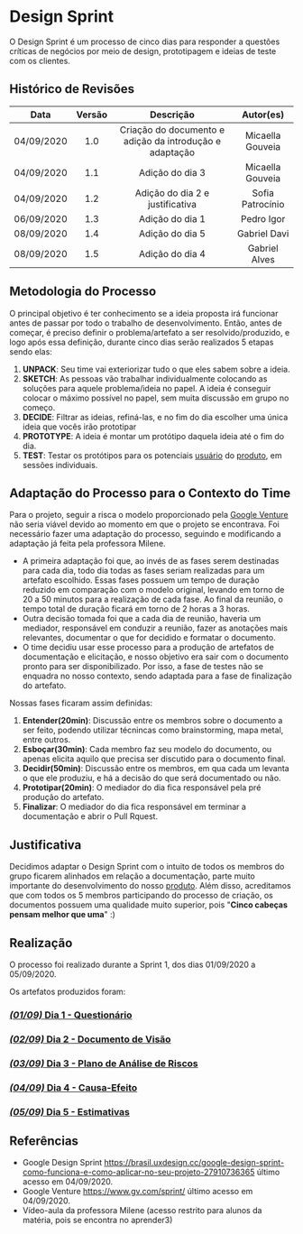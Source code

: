 # Design Sprint

O Design Sprint é um processo de cinco dias para responder a questões críticas de negócios por meio de design, prototipagem e ideias de teste com os clientes.

## Histórico de Revisões

|    Data    | Versão |         Descrição         |           Autor(es)            |
| :--------: | :----: | :-----------------------: | :----------------------------: |
| 04/09/2020 |  1.0   |  Criação do documento e adição da introdução e adaptação | Micaella Gouveia | 
| 04/09/2020 |  1.1   |  Adição do dia 3 | Micaella Gouveia | 
| 04/09/2020 |  1.2   |  Adição do dia 2 e justificativa | Sofia Patrocínio | 
| 06/09/2020 |  1.3   |  Adição do dia 1  | Pedro Igor | 
| 08/09/2020 |  1.4   |  Adição do dia 5  | Gabriel Davi | 
| 08/09/2020 |  1.5   |  Adição do dia 4  | Gabriel Alves | 

## Metodologia do Processo

O principal objetivo é ter conhecimento se a ideia proposta irá funcionar antes de passar por todo o trabalho de desenvolvimento. Então, antes de começar, é preciso definir o problema/artefato a ser resolvido/produzido, e logo após essa definição, durante cinco dias serão realizados 5 etapas sendo elas:
1. **UNPACK**: Seu time vai exteriorizar tudo o que eles sabem sobre a ideia.
2. **SKETCH**:  As pessoas vão trabalhar individualmente colocando as soluções para aquele problema/ideia no papel. A ideia é conseguir colocar o máximo possível no papel, sem muita discussão em grupo no começo.
3. **DECIDE**: Filtrar as ideias, refiná-las, e no fim do dia escolher uma única ideia que vocês irão prototipar
4. **PROTOTYPE**: A ideia é montar um protótipo daquela ideia até o fim do dia.
5. **TEST**: Testar os protótipos para os potenciais [usuário](../Modeling/objeto?id=usuário) do [produto](../Modeling/objeto?id=produto), em sessões individuais.

## Adaptação do Processo para o Contexto do Time
Para o projeto, seguir a risca o modelo proporcionado pela [Google Venture](https://www.gv.com/) não seria viável devido ao momento em que o projeto se encontrava. Foi necessário fazer uma adaptação do processo, seguindo e modificando a adaptação já feita pela professora Milene.

* A primeira adaptação foi que, ao invés de as fases serem destinadas para cada dia, todo dia todas as fases seriam realizadas para um artefato escolhido. Essas fases possuem um tempo de duração reduzido em comparação com o modelo original, levando em torno de 20 a 50 minutos para a realização de cada fase. Ao final da reunião, o tempo total de duração ficará em torno de 2 horas a 3 horas.
* Outra decisão tomada foi que a cada dia de reunião, haveria um mediador, responsável em conduzir a reunião, fazer as anotações mais relevantes, documentar o que for decidido e formatar o documento.
* O time decidiu usar esse processo para a produção de artefatos de documentação e elicitação, e nosso objetivo era sair com o documento pronto para ser disponibilizado. Por isso, a fase de testes não se enquadra no nosso contexto, sendo adaptada para a fase de finalização do artefato.

Nossas fases ficaram assim definidas:

1. **Entender(20min)**: Discussão entre os membros sobre o documento a ser feito, podendo utilizar técnincas como brainstorming, mapa metal, entre outros.
2. **Esboçar(30min)**: Cada membro faz seu modelo do documento, ou apenas elicita aquilo que precisa ser discutido para o documento final.
3. **Decidir(50min)**: Discussão entre os membros, em qua cada um levanta o que ele produziu, e há a decisão do que será documentado ou não.
4. **Prototipar(20min)**: O mediador do dia fica responsável pela pré produção do artefato.
5. **Finalizar**: O mediador do dia fica responsável em terminar a documentação e abrir o Pull Rquest.

## Justificativa

Decidimos adaptar o Design Sprint com o intuito de todos os membros do grupo ficarem alinhados em relação a documentação, parte muito importante do desenvolvimento do nosso [produto](../Modeling/objeto?id=produto). Além disso, acreditamos que com todos os 5 membros participando do processo de criação, os documentos possuem uma qualidade muito superior, pois "**Cinco cabeças pensam melhor que uma**" :)

## Realização
O processo foi realizado durante a Sprint 1, dos dias 01/09/2020 a 05/09/2020.

Os artefatos produzidos foram:

### [*(01/09)* Dia 1 - Questionário](DesignSprint/dia1.md)
### [*(02/09)* Dia 2 - Documento de Visão](DesignSprint/dia2.md)
### [*(03/09)* Dia 3 - Plano de Análise de Riscos](DesignSprint/dia3.md)
### [*(04/09)* Dia 4 - Causa-Efeito](DesignSprint/dia4.md)
### [*(05/09)* Dia 5 - Estimativas](DesignSprint/dia5.md)


## Referências
* Google Design Sprint <https://brasil.uxdesign.cc/google-design-sprint-como-funciona-e-como-aplicar-no-seu-projeto-27910736365> último acesso em 04/09/2020.
* Google Venture <https://www.gv.com/sprint/> último acesso em 04/09/2020.
* Vídeo-aula da professora Milene (acesso restrito para alunos da matéria, pois se encontra no aprender3)

